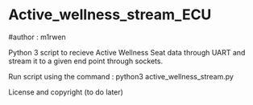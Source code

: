 # Active_wellness_stream_ECU

#author : m1rwen

Python 3 script to recieve Active Wellness Seat data  through UART and stream it to a given end point through sockets.

Run script using the command : python3 active_wellness_stream.py


License and copyright (to do later)
